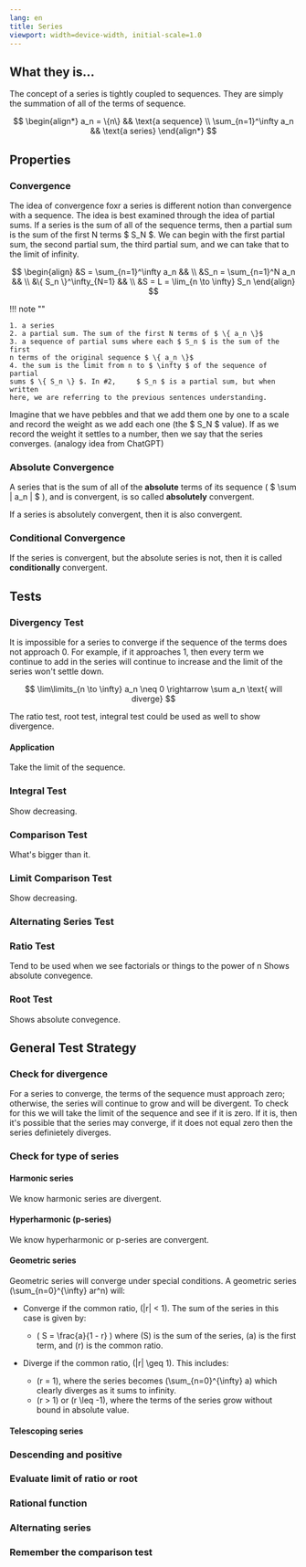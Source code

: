 ```yaml
---
lang: en
title: Series
viewport: width=device-width, initial-scale=1.0
---
```

## What they is...
The concept of a series is tightly coupled to sequences. They are simply the
summation of all of the terms of sequence.

$$
\begin{align*}
a_n = \{n\} && \text{a sequence} \\
\sum_{n=1}^\infty a_n && \text{a series}
\end{align*}
$$

## Properties
### Convergence
The idea of convergence foxr a series is different notion than convergence with
a sequence. The idea is best examined through the idea of partial sums. If
a series is the sum of all of the sequence terms, then a partial sum is the
sum of the first N terms $ S_N $. We can begin with the first partial sum, the
second partial sum, the third partial sum, and we can take that to the limit of
infinity. 



$$
\begin{align}
&S = \sum_{n=1}^\infty a_n && \\
&S_n = \sum_{n=1}^N a_n && \\
&\{ S_n \}^\infty_{N=1} && \\
&S = L = \lim_{n \to \infty} S_n
\end{align}
$$

!!! note ""

    1. a series
    2. a partial sum. The sum of the first N terms of $ \{ a_n \}$
    3. a sequence of partial sums where each $ S_n $ is the sum of the first 
    n terms of the original sequence $ \{ a_n \}$
    4. the sum is the limit from n to $ \infty $ of the sequence of partial 
    sums $ \{ S_n \} $. In #2,     $ S_n $ is a partial sum, but when written 
    here, we are referring to the previous sentences understanding. 
Imagine that we have pebbles and that we add them one by one to a scale and 
record the weight as we add each one (the $ S_N $ value). If as we record the 
weight it settles to a number, then we say that the series converges. 
(analogy idea from ChatGPT)

### Absolute Convergence

A series that is the sum of all of the **absolute** terms of its sequence 
( $ \sum | a_n | $ ), and is convergent, is so called **absolutely** 
convergent.

If a series is absolutely convergent, then it is also convergent. 

### Conditional Convergence
If the series is convergent, but the absolute series is not, then it is called 
**conditionally** convergent. 


## Tests
### Divergency Test
It is impossible for a series to converge if the sequence of the terms does not
approach 0. For example, if it approaches 1, then every term we continue to add
in the series will continue to increase and the limit of the series won't 
settle down. 

$$
\lim\limits_{n \to \infty} a_n \neq 0 \rightarrow \sum a_n \text{ will diverge}
$$

The ratio test, root test, integral test could be used as well to show divergence. 

#### Application
Take the limit of the sequence. 

### Integral Test
Show decreasing.
### Comparison Test
What's bigger than it. 
### Limit Comparison Test
Show decreasing.
### Alternating Series Test
### Ratio Test
Tend to be used when we see factorials or things to the power of n 
Shows absolute convegence.
### Root Test
Shows absolute convegence.
## General Test Strategy
### Check for divergence
For a series to converge, the terms of the sequence must approach zero; 
otherwise, the series will continue to grow and will be divergent. To check for
this we will take the limit of the sequence and see if it is zero. If it is,
then it's possible that the series may converge, if it does not equal zero then
the series definietely diverges. 
### Check for type of series
#### Harmonic series
We know harmonic series are divergent.
#### Hyperharmonic (p-series) 
We know hyperharmonic or p-series are convergent.
#### Geometric series
Geometric series will converge under special conditions.
A geometric series \(\sum_{n=0}^{\infty} ar^n\) will:

- Converge if the common ratio, \(|r| < 1\). The sum of the series in this case is given by:
    - \( S = \frac{a}{1 - r} \) where \(S\) is the sum of the series, \(a\) is 
    the first term, and \(r\) is the common ratio.

- Diverge if the common ratio, \(|r| \geq 1\). This includes:
    - \(r = 1\), where the series becomes \(\sum_{n=0}^{\infty} a\) which clearly diverges as it sums to infinity.
    - \(r > 1\) or \(r \leq -1\), where the terms of the series grow without bound in absolute value.

#### Telescoping series
### Descending and positive
### Evaluate limit of ratio or root
### Rational function
### Alternating series
### Remember the comparison test